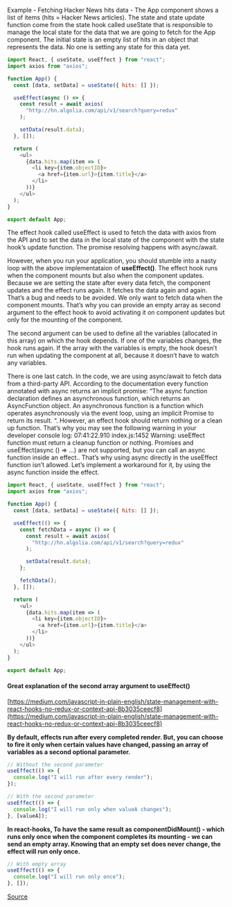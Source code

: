 Example - Fetching Hacker News hits data - The App component shows a list of items (hits = Hacker News articles). The state and state update function come from the state hook called useState that is responsible to manage the local state for the data that we are going to fetch for the App component. The initial state is an empty list of hits in an object that represents the data. No one is setting any state for this data yet.

```js
import React, { useState, useEffect } from "react";
import axios from "axios";

function App() {
  const [data, setData] = useState({ hits: [] });

  useEffect(async () => {
    const result = await axios(
      "http://hn.algolia.com/api/v1/search?query=redux"
    );

    setData(result.data);
  }, []);

  return (
    <ul>
      {data.hits.map(item => (
        <li key={item.objectID}>
          <a href={item.url}>{item.title}</a>
        </li>
      ))}
    </ul>
  );
}

export default App;
```

The effect hook called useEffect is used to fetch the data with axios from the API and to set the data in the local state of the component with the state hook’s update function. The promise resolving happens with async/await.

However, when you run your application, you should stumble into a nasty loop with the above implementataion of **useEffect()**. The effect hook runs when the component mounts but also when the component updates. Because we are setting the state after every data fetch, the component updates and the effect runs again. It fetches the data again and again. That’s a bug and needs to be avoided. We only want to fetch data when the component mounts. That’s why you can provide an empty array as second argument to the effect hook to avoid activating it on component updates but only for the mounting of the component.

The second argument can be used to define all the variables (allocated in this array) on which the hook depends. If one of the variables changes, the hook runs again. If the array with the variables is empty, the hook doesn’t run when updating the component at all, because it doesn’t have to watch any variables.

There is one last catch. In the code, we are using async/await to fetch data from a third-party API. According to the documentation every function annotated with async returns an implicit promise: “The async function declaration defines an asynchronous function, which returns an AsyncFunction object. An asynchronous function is a function which operates asynchronously via the event loop, using an implicit Promise to return its result. “. However, an effect hook should return nothing or a clean up function. That’s why you may see the following warning in your developer console log: 07:41:22.910 index.js:1452 Warning: useEffect function must return a cleanup function or nothing. Promises and useEffect(async () => …) are not supported, but you can call an async function inside an effect.. That’s why using async directly in the useEffect function isn’t allowed. Let’s implement a workaround for it, by using the async function inside the effect.

```js
import React, { useState, useEffect } from "react";
import axios from "axios";

function App() {
  const [data, setData] = useState({ hits: [] });

  useEffect(() => {
    const fetchData = async () => {
      const result = await axios(
        "http://hn.algolia.com/api/v1/search?query=redux"
      );

      setData(result.data);
    };

    fetchData();
  }, []);

  return (
    <ul>
      {data.hits.map(item => (
        <li key={item.objectID}>
          <a href={item.url}>{item.title}</a>
        </li>
      ))}
    </ul>
  );
}

export default App;
```

#### Great explanation of the second array argument to useEffect()

[https://medium.com/javascript-in-plain-english/state-management-with-react-hooks-no-redux-or-context-api-8b3035ceecf8](https://medium.com/javascript-in-plain-english/state-management-with-react-hooks-no-redux-or-context-api-8b3035ceecf8)

**By default, effects run after every completed render. But, you can choose to fire it only when certain values have changed, passing an array of variables as a second optional parameter.**

```js
// Without the second parameter
useEffect(() => {
  console.log("I will run after every render");
});

// With the second parameter
useEffect(() => {
  console.log("I will run only when valueA changes");
}, [valueA]);
```

**In react-hooks, To have the same result as componentDidMount() - which runs only once when the component completes its mounting - we can send an empty array. Knowing that an empty set does never change, the effect will run only once.**

```js
// With empty array
useEffect(() => {
  console.log("I will run only once");
}, []);
```

[Source](https://www.robinwieruch.de/react-hooks-fetch-data/)

